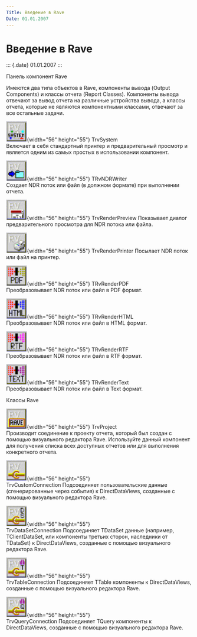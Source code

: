 ```yaml
---
Title: Введение в Rave
Date: 01.01.2007
---
```



Введение в Rave
===============

::: {.date}
01.01.2007
:::

Панель компонент Rave

Имеются два типа объектов в Rave, компоненты вывода (Output Components)
и классы отчета (Report Classes). Компоненты вывода отвечают за вывод
отчета на различные устройства вывода, а классы отчета, которые не
являются компонентными классами, отвечают за все остальные задачи.

![](/pic/embim1741.png){width="56" height="55"}        TrvSystem      
 Включает в себя стандартный принтер и предварительный просмотр и
является одним из самых простых в использовании компонент.        

![](/pic/embim1742.png){width="56" height="55"}        TRvNDRWriter    
   Создает NDR поток или файл (в должном формате) при выполнении отчета.
       

![](/pic/embim1743.png){width="56" height="55"}        TrvRenderPreview
       Показывает диалог предварительного просмотра для NDR потока или
файла.        

![](/pic/embim1744.png){width="56" height="55"}        TrvRenderPrinter
       Посылает NDR поток или файл на принтер.        

![](/pic/embim1745.png){width="56" height="55"}        TRvRenderPDF    
   Преобразовывает NDR поток или файл в PDF формат.        

![](/pic/embim1746.png){width="56" height="55"}        TRvRenderHTML    
   Преобразовывает NDR поток или файл в HTML формат.        

![](/pic/embim1747.png){width="56" height="55"}        TRvRenderRTF    
   Преобразовывает NDR поток или файл в RTF формат.        

![](/pic/embim1748.png){width="56" height="55"}        TRvRenderText    
   Преобразовывает NDR поток или файл в Text формат.        

Классы Rave

![](/pic/embim1749.png){width="56" height="55"}        TrvProject      
 Производит соединение к проекту отчета, который был создан с помощью
визуального редактора Rave. Используйте данный компонент для получения
списка всех доступных отчетов или для выполнения конкретного отчета.    
   

![](/pic/embim1750.png){width="56" height="55"}      
 TrvCustomConnection        Подсоединяет пользовательские данные
(сгенерированные через события) к DirectDataViews, созданные с помощью
визуального редактора Rave.        

![](/pic/embim1751.png){width="56" height="55"}      
 TrvDataSetConnection        Подсоединяет TDataSet данные (например,
TClientDataSet, или компоненты третьих сторон, наследники  от TDataSet)
к DirectDataViews, созданные с помощью визуального редактора Rave.      
 

![](/pic/embim1752.png){width="56" height="55"}      
 TrvTableConnection        Подсоединяет TTable компоненты к
DirectDataViews, созданные с помощью визуального редактора Rave.        

![](/pic/embim1753.png){width="56" height="55"}      
 TrvQueryConnection        Подсоединяет TQuery компоненты к
DirectDataViews, созданные с помощью визуального редактора Rave.        
